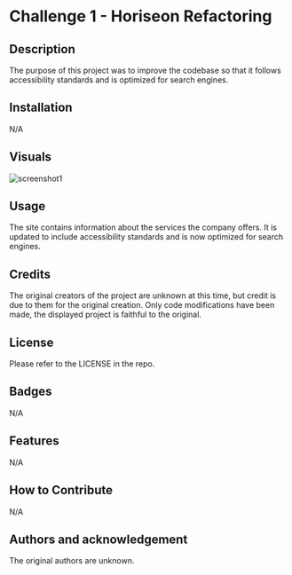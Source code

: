 # Challenge 1 - Horiseon Refactoring

## Description

The purpose of this project was to improve the codebase so that it follows accessibility standards and is optimized for search engines.

## Installation

N/A

## Visuals

![screenshot1](https://user-images.githubusercontent.com/113479857/197354849-2ad2a304-8d6f-4320-b951-8b5aa49902c0.png)


## Usage

The site contains information about the services the company offers. It is updated to include accessibility standards and is now optimized for search engines.

## Credits

The original creators of the project are unknown at this time, but credit is due to them for the original creation. Only code modifications have been made, the displayed project is faithful to the original. 

## License

Please refer to the LICENSE in the repo.

## Badges

N/A

## Features

N/A

## How to Contribute

N/A

## Authors and acknowledgement

The original authors are unknown.

